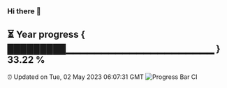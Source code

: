 ### Hi there 👋
⏳ Year progress { █████████▁▁▁▁▁▁▁▁▁▁▁▁▁▁▁▁▁▁▁▁▁ } 33.22 %
---
⏰ Updated on Tue, 02 May 2023 06:07:31 GMT
![Progress Bar CI](https://github.com/Moyi321/Moyi321/workflows/Progress%20Bar%20CI/badge.svg)
